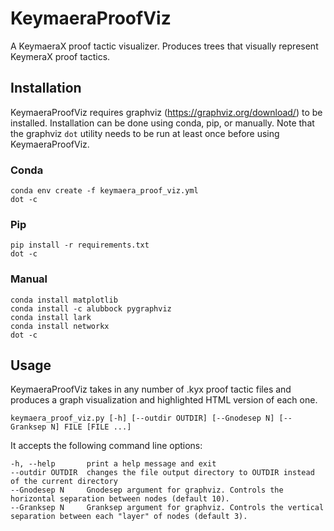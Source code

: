 # KeymaeraProofViz
A KeymaeraX proof tactic visualizer. Produces trees that visually represent KeymeraX proof tactics.
## Installation
KeymaeraProofViz requires graphviz (https://graphviz.org/download/) to be installed.
Installation can be done using conda, pip, or manually. Note that the graphviz `dot` utility needs to be run at least once before using KeymaeraProofViz.
### Conda
```
conda env create -f keymaera_proof_viz.yml
dot -c
```
### Pip
```
pip install -r requirements.txt
dot -c
```
### Manual
```
conda install matplotlib
conda install -c alubbock pygraphviz
conda install lark
conda install networkx
dot -c
```
## Usage
KeymaeraProofViz takes in any number of .kyx proof tactic files and produces a graph visualization and highlighted HTML version of each one.

`keymaera_proof_viz.py [-h] [--outdir OUTDIR] [--Gnodesep N] [--Granksep N] FILE [FILE ...]`

It accepts the following command line options:
```
-h, --help       print a help message and exit
--outdir OUTDIR  changes the file output directory to OUTDIR instead of the current directory
--Gnodesep N     Gnodesep argument for graphviz. Controls the horizontal separation between nodes (default 10).
--Granksep N     Granksep argument for graphviz. Controls the vertical separation between each "layer" of nodes (default 3).
```
